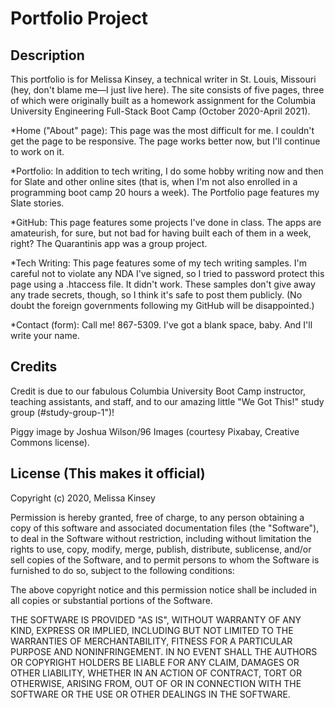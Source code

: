 # Portfolio Project

## Description

This portfolio is for Melissa Kinsey, a technical writer in St. Louis, Missouri (hey, don't blame me—I just live here). The site consists of five pages, three of which were originally built as a homework assignment for the Columbia University Engineering Full-Stack Boot Camp (October 2020-April 2021).

\*Home ("About" page): This page was the most difficult for me. I couldn't get the page to be responsive. The page works better now, but I'll continue to work on it.

\*Portfolio: In addition to tech writing, I do some hobby writing now and then for Slate and other online sites (that is, when I'm not also enrolled in a programming boot camp 20 hours a week). The Portfolio page features my Slate stories.

\*GitHub: This page features some projects I've done in class. The apps are amateurish, for sure, but not bad for having built each of them in a week, right? The Quarantinis app was a group project.

\*Tech Writing: This page features some of my tech writing samples. I'm careful not to violate any NDA I've signed, so I tried to password protect this page using a .htaccess file. It didn't work. These samples don't give away any trade secrets, though, so I think it's safe to post them publicly. (No doubt the foreign governments following my GitHub will be disappointed.)

\*Contact (form): Call me! 867-5309. I've got a blank space, baby. And I'll write your name.

## Credits

Credit is due to our fabulous Columbia University Boot Camp instructor, teaching assistants, and staff, and to our amazing little "We Got This!" study group (#study-group-1")!

Piggy image by Joshua Wilson/96 Images (courtesy Pixabay, Creative Commons license).

## License (This makes it official)

Copyright (c) 2020, Melissa Kinsey

Permission is hereby granted, free of charge, to any person obtaining a copy
of this software and associated documentation files (the "Software"), to deal
in the Software without restriction, including without limitation the rights
to use, copy, modify, merge, publish, distribute, sublicense, and/or sell
copies of the Software, and to permit persons to whom the Software is
furnished to do so, subject to the following conditions:

The above copyright notice and this permission notice shall be included in all
copies or substantial portions of the Software.

THE SOFTWARE IS PROVIDED "AS IS", WITHOUT WARRANTY OF ANY KIND, EXPRESS OR
IMPLIED, INCLUDING BUT NOT LIMITED TO THE WARRANTIES OF MERCHANTABILITY,
FITNESS FOR A PARTICULAR PURPOSE AND NONINFRINGEMENT. IN NO EVENT SHALL THE
AUTHORS OR COPYRIGHT HOLDERS BE LIABLE FOR ANY CLAIM, DAMAGES OR OTHER
LIABILITY, WHETHER IN AN ACTION OF CONTRACT, TORT OR OTHERWISE, ARISING FROM,
OUT OF OR IN CONNECTION WITH THE SOFTWARE OR THE USE OR OTHER DEALINGS IN THE
SOFTWARE.

